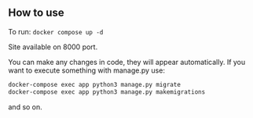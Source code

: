 ## How to use

To run:
`docker compose up -d`

Site available on 8000 port.

You can make any changes in code, they will appear automatically. If you want to execute something with manage.py use:

```sh
docker-compose exec app python3 manage.py migrate
docker-compose exec app python3 manage.py makemigrations
```

and so on.

